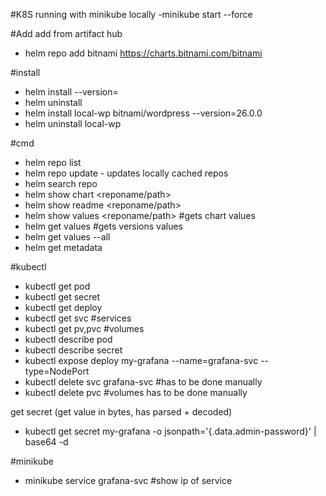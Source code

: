 #K8S
running with minikube locally
-minikube start --force

#Add
add from artifact hub 
- helm repo add bitnami https://charts.bitnami.com/bitnami

#install
- helm install <release-name> <chart-name> --version=<version>
- helm uninstall <release-name>
- helm install local-wp bitnami/wordpress --version=26.0.0
- helm uninstall local-wp

#cmd
- helm repo list
- helm repo update - updates locally cached repos
- helm search repo <repo>
- helm show chart <reponame/path> 
- helm show readme <reponame/path>
- helm show values <reponame/path> #gets chart values
- helm get values <releaseName> #gets versions values
- helm get values <releaseName> --all
- helm get metadata <releaseName> 

#kubectl
- kubectl get pod
- kubectl get secret
- kubectl get deploy
- kubectl get svc #services
- kubectl get pv,pvc #volumes
- kubectl describe pod <podname>
- kubectl describe secret <podname>
- kubectl expose deploy my-grafana --name=grafana-svc --type=NodePort
- kubectl delete svc grafana-svc #has to be done manually
- kubectl delete pvc <volumename> #volumes has to be done manually

get secret (get value in bytes, has parsed + decoded)
- kubectl get secret my-grafana -o jsonpath='{.data.admin-password}' | base64 -d

#minikube
- minikube service grafana-svc #show ip of service